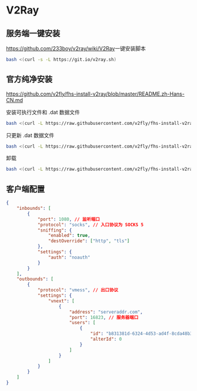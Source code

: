 # V2Ray

## 服务端一键安装

<https://github.com/233boy/v2ray/wiki/V2Ray>一键安装脚本

```bash
bash <(curl -s -L https://git.io/v2ray.sh)
```

## 官方纯净安装

<https://github.com/v2fly/fhs-install-v2ray/blob/master/README.zh-Hans-CN.md>

安装可执行文件和 .dat 数据文件

```bash
bash <(curl -L https://raw.githubusercontent.com/v2fly/fhs-install-v2ray/master/install-release.sh)
```

只更新 .dat 数据文件

```bash
bash <(curl -L https://raw.githubusercontent.com/v2fly/fhs-install-v2ray/master/install-dat-release.sh)
```

卸载

```bash
bash <(curl -L https://raw.githubusercontent.com/v2fly/fhs-install-v2ray/master/install-release.sh) --remove
```

## 客户端配置

```json
{
    "inbounds": [
        {
            "port": 1080, // 监听端口
            "protocol": "socks", // 入口协议为 SOCKS 5
            "sniffing": {
                "enabled": true,
                "destOverride": ["http", "tls"]
            },
            "settings": {
                "auth": "noauth"
            }
        }
    ],
    "outbounds": [
        {
            "protocol": "vmess", // 出口协议
            "settings": {
                "vnext": [
                    {
                        "address": "serveraddr.com",
                        "port": 16823, // 服务器端口
                        "users": [
                            {
                                "id": "b831381d-6324-4d53-ad4f-8cda48b30811",
                                "alterId": 0
                            }
                        ]
                    }
                ]
            }
        }
    ]
}
```
